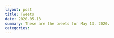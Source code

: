 ```yaml
---
layout: post
title: Tweets
date: 2020-05-13
summary: These are the tweets for May 13, 2020.
categories:
---
```


